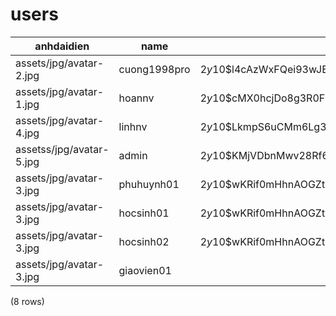 users
=====

|        anhdaidien        |     name     |                           password                           |    vaitro     | trangthai |   |
|--------------------------|--------------|--------------------------------------------------------------|---------------|-----------|---|
| assets/jpg/avatar-2.jpg  | cuong1998pro | $2y$10$l4cAzWxFQei93wJEUm4KMuZGrxwxuPpO285RiLdf6Gm8Aaf7cwj5W | administrator | hoatdong  |   |
| assets/jpg/avatar-1.jpg  | hoannv       | $2y$10$cMX0hcjDo8g3R0F.shZd3.5F9Y3F4e2n4feD2eMuth3NG7FhyWDrW | contact       | hoatdong  |   |
| assets/jpg/avatar-4.jpg  | linhnv       | $2y$10$LkmpS6uCMm6Lg3V2q/6oRu4S1oXofMotTFLENgDg6qzYSd/cY9slq | teacher       | hoatdong  |   |
| assetss/jpg/avatar-5.jpg | admin        | $2y$10$KMjVDbnMwv28Rf6fFnfDluM7z01hX0tRxVgUMGh5fT6fVAzPqpram | administrator | hoatdong  |   |
| assets/jpg/avatar-3.jpg  | phuhuynh01   | $2y$10$wKRif0mHhnAOGZt4Ux1Iq.yyfVFJla5CvmqEXl02XM4FMYj9CYPy6 | student       | hoatdong  |   |
| assets/jpg/avatar-3.jpg  | hocsinh01    | $2y$10$wKRif0mHhnAOGZt4Ux1Iq.yyfVFJla5CvmqEXl02XM4FMYj9CYPy6 | student       | hoatdong  |   |
| assets/jpg/avatar-3.jpg  | hocsinh02    | $2y$10$wKRif0mHhnAOGZt4Ux1Iq.yyfVFJla5CvmqEXl02XM4FMYj9CYPy6 | student       | hoatdong  |   |
| assets/jpg/avatar-3.jpg  | giaovien01   |                                                              | teacher       | hoatdong  |   |
(8 rows)

